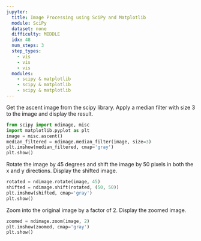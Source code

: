 ```yaml
---
jupyter:
  title: Image Processing using SciPy and Matplotlib
  module: SciPy
  dataset: none
  difficulty: MIDDLE
  idx: 48
  num_steps: 3
  step_types:
    - vis
    - vis
    - vis
  modules: 
    - scipy & matplotlib
    - scipy & matplotlib
    - scipy & matplotlib
---
```


Get the ascent image from the scipy library. Apply a median filter with size 3 to the image and display the result.
```python
from scipy import ndimage, misc
import matplotlib.pyplot as plt
image = misc.ascent()
median_filtered = ndimage.median_filter(image, size=3)
plt.imshow(median_filtered, cmap='gray')
plt.show()
```

Rotate the image by 45 degrees and shift the image by 50 pixels in both the x and y directions. Display the shifted image.
```python
rotated = ndimage.rotate(image, 45)
shifted = ndimage.shift(rotated, (50, 50))
plt.imshow(shifted, cmap='gray')
plt.show()
```

Zoom into the original image by a factor of 2. Display the zoomed image.
```python
zoomed = ndimage.zoom(image, 2)
plt.imshow(zoomed, cmap='gray')
plt.show()
```
